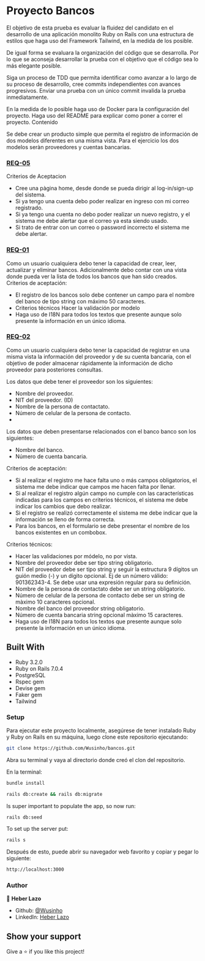 # Proyecto Bancos

El objetivo de esta prueba es evaluar la fluidez del candidato en el desarrollo de una  aplicación monolito Ruby on 
Rails con una estructura de estilos que haga uso del Framework Tailwind, en la medida de los posible.

De igual forma se evaluara la organización del código que se desarrolla. Por lo que se aconseja desarrollar la prueba 
con el objetivo que el código sea lo más elegante posible.

Siga un proceso de TDD que permita identificar como avanzar a lo largo de su proceso de desarrollo, cree commits 
independientes con avances progresivos. Enviar una prueba con un único commit invalida la prueba inmediatamente.

En la medida de lo posible haga uso de Docker para la configuración del proyecto.
Haga uso del README para explicar como poner a correr el proyecto.
Contenido

Se debe crear un producto simple que permita el registro de información de dos modelos diferentes en una misma vista. 
Para el ejercicio los dos modelos seràn proveedores y cuentas bancarias.


### [REQ-05](https://github.com/Wusinho/bancos/tree/dev-req_05)
Criterios de Aceptacion

- Cree una pàgina home, desde donde se pueda dirigir al log-in/sign-up del sistema.
- Si ya tengo una cuenta debo poder realizar en ingreso con mi correo registrado.
- Si ya tengo una cuenta no debo poder realizar un nuevo registro, y el sistema me debe alertar que el correo ya esta siendo usado.
- Si trato de entrar con un correo o password incorrecto el sistema me debe alertar.


### [REQ-01](https://github.com/Wusinho/bancos/tree/dev-req_01)
Como un usuario cualquiera debo tener la capacidad de crear, leer, actualizar y eliminar bancos. Adicionalmente debo contar con una vista donde pueda ver la lista de todos los bancos que han sido creados.
Criterios de aceptación:
- El registro de los bancos solo debe contener un campo para el nombre del banco de tipo string con máximo 50 caracteres.
- Criterios técnicos
Hacer la validación por modelo
- Haga uso de I18N para todos los textos que presente aunque solo presente la información en un único idioma.


### [REQ-02](https://github.com/Wusinho/bancos/tree/dev-req_02)
Como un usuario cualquiera debo tener la capacidad de registrar en una misma vista la información del proveedor y de su 
cuenta bancaria, con el objetivo de poder almacenar rápidamente la información de dicho proveedor para posteriores consultas.

Los datos que debe tener el proveedor son los siguientes:
- Nombre del proveedor.
- NIT del proveedor. (ID)
- Nombre de la persona de contactato.
- Número de celular de la persona de contacto.
- 
Los datos que deben presentarse relacionados con el banco banco son los siguientes:
- Nombre del banco.
- Número de cuenta bancaria.

Criterios de aceptación:
- Si al realizar el registro me hace falta uno o más campos obligatorios, el sistema me debe indicar que campos me hacen falta por llenar.
- Si al realizar el registro algún campo no cumple con las características indicadas para los campos en criterios técnicos, el sistema me debe indicar los cambios que debo realizar.
- Si el registro se realizó correctamente el sistema me debe indicar que la información se lleno de forma correcta.
- Para los bancos, en el formulario se debe presentar el nombre de los bancos existentes en un combobox.

Criterios técnicos:
- Hacer las validaciones por módelo, no por vista.
- Nombre del proveedor debe ser tipo string obligatorio.
- NIT del proveedor debe ser tipo string y seguir la estructura 9 dígitos un guión medio (-) y un dígito opcional. Ej de un número válido: 901362343-4. Se debe usar una expresión regular para su definición.
- Nombre de la persona de contactato debe ser un string obligatorio.
- Número de celular de la persona de contacto debe ser un string de màximo 10 caracteres opcional.
- Nombre del banco del proveedor string obligatorio.
- Número de cuenta bancaria string opcional màximo 15 caracteres.
- Haga uso de I18N para todos los textos que presente aunque solo presente la información en un único idioma.


## Built With

- Ruby 3.2.0
- Ruby on Rails 7.0.4
- PostgreSQL
- Rspec gem
- Devise gem
- Faker gem
- Tailwind

### Setup

Para ejecutar este proyecto localmente, asegúrese de tener instalado Ruby y Ruby on Rails en su máquina, luego clone este repositorio ejecutando:

```bash
git clone https://github.com/Wusinho/bancos.git
```

Abra su terminal y vaya al directorio donde creó el clon del repositorio.

En la terminal:

```bash
bundle install
```
```bash
rails db:create && rails db:migrate
```

Is super important to populate the app, so now run:

```bash
rails db:seed
```

To set up the server put:

```bash
rails s
```

Después de esto, puede abrir su navegador web favorito y copiar y pegar lo siguiente:

```bash
http://localhost:3000
```

### Author

👤 **Heber Lazo**

- Github: [@Wusinho](https://github.com/Wusinho)
- LinkedIn: [Heber Lazo](https://www.linkedin.com/in/heber-lazo/)

## Show your support

Give a ⭐️ if you like this project!
